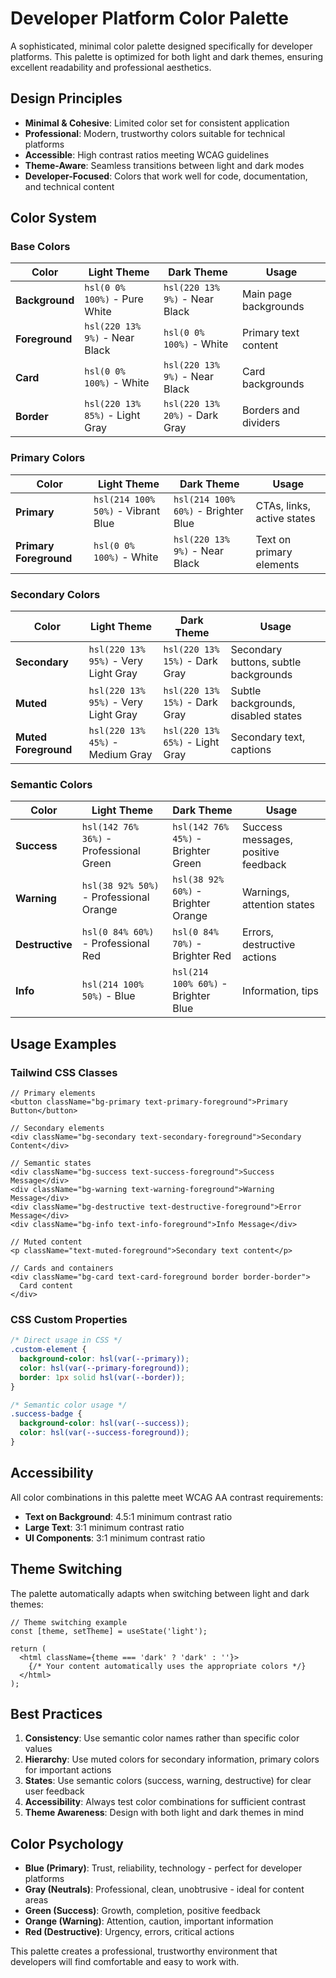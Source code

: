 # Developer Platform Color Palette

A sophisticated, minimal color palette designed specifically for developer platforms. This palette is optimized for both light and dark themes, ensuring excellent readability and professional aesthetics.

## Design Principles

- **Minimal & Cohesive**: Limited color set for consistent application
- **Professional**: Modern, trustworthy colors suitable for technical platforms
- **Accessible**: High contrast ratios meeting WCAG guidelines
- **Theme-Aware**: Seamless transitions between light and dark modes
- **Developer-Focused**: Colors that work well for code, documentation, and technical content

## Color System

### Base Colors

| Color | Light Theme | Dark Theme | Usage |
|-------|-------------|------------|-------|
| **Background** | `hsl(0 0% 100%)` - Pure White | `hsl(220 13% 9%)` - Near Black | Main page backgrounds |
| **Foreground** | `hsl(220 13% 9%)` - Near Black | `hsl(0 0% 100%)` - White | Primary text content |
| **Card** | `hsl(0 0% 100%)` - White | `hsl(220 13% 9%)` - Near Black | Card backgrounds |
| **Border** | `hsl(220 13% 85%)` - Light Gray | `hsl(220 13% 20%)` - Dark Gray | Borders and dividers |

### Primary Colors

| Color | Light Theme | Dark Theme | Usage |
|-------|-------------|------------|-------|
| **Primary** | `hsl(214 100% 50%)` - Vibrant Blue | `hsl(214 100% 60%)` - Brighter Blue | CTAs, links, active states |
| **Primary Foreground** | `hsl(0 0% 100%)` - White | `hsl(220 13% 9%)` - Near Black | Text on primary elements |

### Secondary Colors

| Color | Light Theme | Dark Theme | Usage |
|-------|-------------|------------|-------|
| **Secondary** | `hsl(220 13% 95%)` - Very Light Gray | `hsl(220 13% 15%)` - Dark Gray | Secondary buttons, subtle backgrounds |
| **Muted** | `hsl(220 13% 95%)` - Very Light Gray | `hsl(220 13% 15%)` - Dark Gray | Subtle backgrounds, disabled states |
| **Muted Foreground** | `hsl(220 13% 45%)` - Medium Gray | `hsl(220 13% 65%)` - Light Gray | Secondary text, captions |

### Semantic Colors

| Color | Light Theme | Dark Theme | Usage |
|-------|-------------|------------|-------|
| **Success** | `hsl(142 76% 36%)` - Professional Green | `hsl(142 76% 45%)` - Brighter Green | Success messages, positive feedback |
| **Warning** | `hsl(38 92% 50%)` - Professional Orange | `hsl(38 92% 60%)` - Brighter Orange | Warnings, attention states |
| **Destructive** | `hsl(0 84% 60%)` - Professional Red | `hsl(0 84% 70%)` - Brighter Red | Errors, destructive actions |
| **Info** | `hsl(214 100% 50%)` - Blue | `hsl(214 100% 60%)` - Brighter Blue | Information, tips |

## Usage Examples

### Tailwind CSS Classes

```tsx
// Primary elements
<button className="bg-primary text-primary-foreground">Primary Button</button>

// Secondary elements
<div className="bg-secondary text-secondary-foreground">Secondary Content</div>

// Semantic states
<div className="bg-success text-success-foreground">Success Message</div>
<div className="bg-warning text-warning-foreground">Warning Message</div>
<div className="bg-destructive text-destructive-foreground">Error Message</div>
<div className="bg-info text-info-foreground">Info Message</div>

// Muted content
<p className="text-muted-foreground">Secondary text content</p>

// Cards and containers
<div className="bg-card text-card-foreground border border-border">
  Card content
</div>
```

### CSS Custom Properties

```css
/* Direct usage in CSS */
.custom-element {
  background-color: hsl(var(--primary));
  color: hsl(var(--primary-foreground));
  border: 1px solid hsl(var(--border));
}

/* Semantic color usage */
.success-badge {
  background-color: hsl(var(--success));
  color: hsl(var(--success-foreground));
}
```

## Accessibility

All color combinations in this palette meet WCAG AA contrast requirements:

- **Text on Background**: 4.5:1 minimum contrast ratio
- **Large Text**: 3:1 minimum contrast ratio
- **UI Components**: 3:1 minimum contrast ratio

## Theme Switching

The palette automatically adapts when switching between light and dark themes:

```tsx
// Theme switching example
const [theme, setTheme] = useState('light');

return (
  <html className={theme === 'dark' ? 'dark' : ''}>
    {/* Your content automatically uses the appropriate colors */}
  </html>
);
```

## Best Practices

1. **Consistency**: Use semantic color names rather than specific color values
2. **Hierarchy**: Use muted colors for secondary information, primary colors for important actions
3. **States**: Use semantic colors (success, warning, destructive) for clear user feedback
4. **Accessibility**: Always test color combinations for sufficient contrast
5. **Theme Awareness**: Design with both light and dark themes in mind

## Color Psychology

- **Blue (Primary)**: Trust, reliability, technology - perfect for developer platforms
- **Gray (Neutrals)**: Professional, clean, unobtrusive - ideal for content areas
- **Green (Success)**: Growth, completion, positive feedback
- **Orange (Warning)**: Attention, caution, important information
- **Red (Destructive)**: Urgency, errors, critical actions

This palette creates a professional, trustworthy environment that developers will find comfortable and easy to work with.
